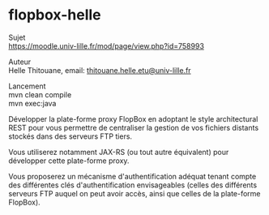# flopbox-helle
Sujet  
https://moodle.univ-lille.fr/mod/page/view.php?id=758993  
 
Auteur  
Helle Thitouane, email: thitouane.helle.etu@univ-lille.fr  

Lancement  
mvn clean compile  
mvn exec:java  

Développer la plate-forme proxy FlopBox en adoptant le style architectural REST pour vous permettre de centraliser la gestion de vos fichiers distants stockés dans des serveurs FTP tiers.

Vous utiliserez notamment JAX-RS (ou tout autre équivalent) pour développer cette plate-forme proxy.

Vous proposerez un mécanisme d'authentification adéquat tenant compte des différentes clés d'authentification envisageables (celles des différents serveurs FTP auquel on peut avoir accès, ainsi que celles de la plate-forme FlopBox).
